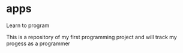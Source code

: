# apps
Learn to program

This is a repository of my first programming project and will track my progess as a programmer

